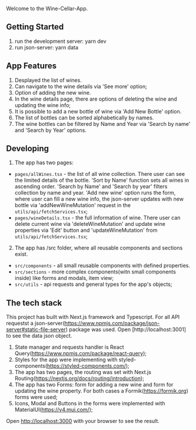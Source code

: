 Welcome to the Wine-Cellar-App. 

## Getting Started

1. run the development server: yarn dev
2. run json-server: yarn data

## App Features ##

1. Desplayed the list of wines.
2. Can navigate to the wine details via 'See more' option;
3. Option of adding the new wine.
4. In the wine details page, there are options of deleting the wine and updating the wine info;
5. It is possible to add a new bottle of wine via 'Add New Bottle' option.
6. The list of bottles can be sorted alphabetically by names.
7. The wine bottles can be filtered by Name and Year via 'Search by name' and 'Search by Year' options.

## Developing ##

1. The app has two pages:
- `pages/allWines.tsx` - the list of all wine collection. There user can see the limited details of the bottle. 'Sort by Name' function sets all wines in ascending order. 'Search by Name' and 'Search by year' filters collection by name and year. 'Add new wine' option runs the form, where user can fill a new wine info, the json-server updates with new bottle via 'addNewWineMutation' request in the `utils/api/fetchServices.tsx`;
- `pages/wineDetails.tsx` - the full information of wine. There user can delete current wine via 'deleteWineMutation' and update wine properties via 'Edit' button and 'updateWineMutation' from `utils/api/fetchServices.tsx`;

2. The app has /src folder, where all reusable components and sections exist.
- `src/components` - all small reusable components with defined properties.
- `src/sections` - more complex components(witn small components inside) like forms and modals, item view;
- `src/utils` - api requests and general types for the app's objects;

## The tech stack ##

This project has built with Next.js framework and Typescript. 
For all API requestst a json-server(https://www.npmjs.com/package/json-server#static-file-server) package was used. Open [http://localhost:3001] to see the data json object.

1. State manager and requests handler is React Query(https://www.npmjs.com/package/react-query);
2. Styles for the app were implementing with styled-components(https://styled-components.com/);
3. The app has two pages, the routing was set with Next.js Routing(https://nextjs.org/docs/routing/introduction);
4. The app has two Forms: form for adding a new wine and form for updating the wine property. For both cases a Formik(https://formik.org) forms were used;
5. Icons, Modal and Buttons in the forms were implemented with MaterialUI(https://v4.mui.com/);


Open [http://localhost:3000](http://localhost:3000) with your browser to see the result.
